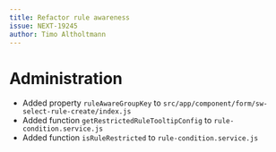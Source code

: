 ```yaml
---
title: Refactor rule awareness
issue: NEXT-19245
author: Timo Altholtmann
---
```

# Administration
* Added property `ruleAwareGroupKey` to `src/app/component/form/sw-select-rule-create/index.js`
* Added function `getRestrictedRuleTooltipConfig` to `rule-condition.service.js`
* Added function `isRuleRestricted` to `rule-condition.service.js`
